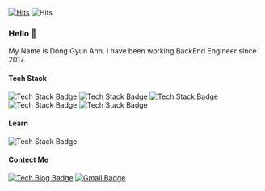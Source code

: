 
[![Hits](https://hits.seeyoufarm.com/api/count/incr/badge.svg?url=https%3A%2F%2Fgithub.com%2Fgyun1397)](https://hits.seeyoufarm.com)
![Hits](https://img.shields.io/github/followers/gyun1397?label=Follow)

### Hello 👋 

My Name is Dong Gyun Ahn.
I have been working BackEnd Engineer since 2017.

#### Tech Stack
![Tech Stack Badge](https://img.shields.io/badge/Java-007396?style=flat-square&logo=Java&logoColor=white)
![Tech Stack Badge](https://img.shields.io/badge/SpringBoot-6DB33F?style=flat-square&logo=Spring&logoColor=white)
![Tech Stack Badge](https://img.shields.io/badge/Docker-1572B6?style=flat-square&logo=Docker&logoColor=white)
![Tech Stack Badge](https://img.shields.io/badge/Mysql-005571?style=flat-square&logo=MySql&logoColor=white)
![Tech Stack Badge](https://img.shields.io/badge/aws-333664?style=flat-square&logo=amazon-aws&logoColor=white)
#### Learn
![Tech Stack Badge](https://img.shields.io/badge/GraphQL-DB3552?style=flat-square&logo=GraphQL&logoColor=white)

#### Contect Me
[![Tech Blog Badge](https://img.shields.io/badge/Tech%20Blog-11B48A?style=flat-square&logo=Vimeo&logoColor=white&link=https://velog.io/@dogy/)](https://velog.io/@dogy/)
[![Gmail Badge](https://img.shields.io/badge/Gmail-d14836?style=flat-square&logo=Gmail&logoColor=white&link=mailto:gyun1397@gmail.com)](mailto:gyun1397@gmail.com)
